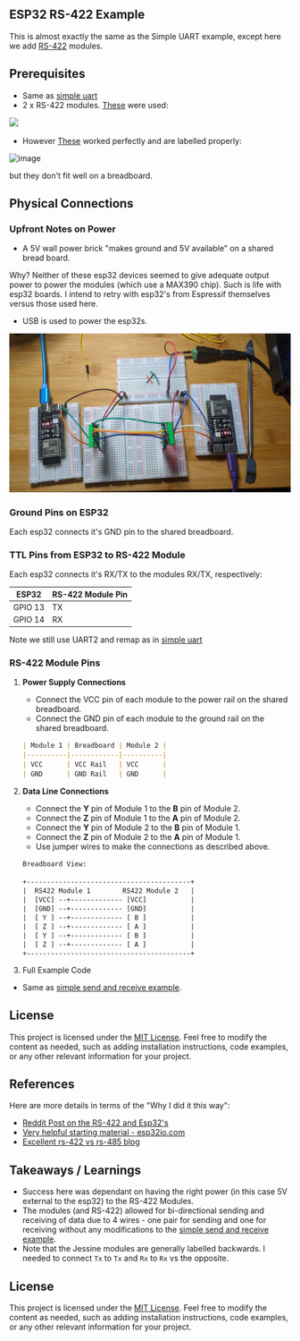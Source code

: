 ## ESP32 RS-422  Example
This is almost exactly the same as the Simple UART example, except here we add [RS-422](https://en.wikipedia.org/wiki/RS-422) modules.


## Prerequisites

- Same as [simple uart](https://github.com/jouellnyc/UART/tree/main/esp32_simple)
- 2 x RS-422 modules. [These](https://www.amazon.com/gp/product/B0C1C3VHZW/) were used:

<img src="[https://github.com/favicon.ico](https://github.com/jouellnyc/UART/assets/32470508/f4835857-65de-4ce6-a21c-33ae501f3447)" width="250">

- However [These](https://www.aliexpress.us/item/3256806376131903.html) worked perfectly and are labelled properly:
  
![image](https://github.com/jouellnyc/UART/assets/32470508/7341eac7-ee70-4c12-a573-9496083c7e90)

but they don't fit well on a breadboard.


## Physical Connections

###  Upfront Notes on Power

- A 5V wall power brick "makes ground and 5V available" on a shared bread board.

Why? Neither of these esp32 devices seemed to give adequate output power to power the modules (which use a MAX390 chip).
Such is life with esp32 boards. I intend to retry with esp32's from Espressif themselves versus those used here.
-  USB is used to power the esp32s.

![pic](./pics/esp32_rs422.jpg)

###  Ground Pins on ESP32 

Each esp32  connects it's GND pin to the shared breadboard.


###  TTL Pins from ESP32 to RS-422 Module

Each esp32  connects it's RX/TX to the modules RX/TX, respectively:
 
|  ESP32  | RS-422 Module Pin |
|---|---|
| GPIO 13  | TX |
| GPIO 14  | RX |

Note we still use UART2 and remap as in  [simple uart](https://github.com/jouellnyc/UART/tree/main/esp32_simple)


### RS-422 Module Pins 

1. **Power Supply Connections**

    - Connect the VCC pin of each module to the power rail on the shared breadboard.
    - Connect the GND pin of each module to the ground rail on the shared breadboard.

    ```markdown
    | Module 1 | Breadboard | Module 2 |
    |----------|------------|----------|
    | VCC      | VCC Rail   | VCC      |
    | GND      | GND Rail   | GND      |
    ```

2. **Data Line Connections**

    - Connect the **Y** pin of Module 1 to the **B** pin of Module 2.
    - Connect the **Z** pin of Module 1 to the **A** pin of Module 2.
    - Connect the **Y** pin of Module 2 to the **B** pin of Module 1.
    - Connect the **Z** pin of Module 2 to the **A** pin of Module 1.
    - Use jumper wires to make the connections as described above.

    ```
    Breadboard View:

    +-----------------------------------------+
    |  RS422 Module 1        RS422 Module 2   |
    |  [VCC] --+------------- [VCC]           |
    |  [GND] --+------------- [GND]           |
    |  [ Y ] --+------------- [ B ]           |
    |  [ Z ] --+------------- [ A ]           |
    |  [ Y ] --+------------- [ B ]           |
    |  [ Z ] --+------------- [ A ]           |
    +-----------------------------------------+
    ```


4. Full Example Code
- Same as [simple send and receive example](https://github.com/jouellnyc/UART/blob/main/esp32_simple/send_and_receive.py).

## License
This project is licensed under the [MIT License](LICENSE).
Feel free to modify the content as needed, such as adding installation instructions, code examples, or any other relevant information for your project.

## References 
Here are more details in terms of the "Why I did it this way":
- [Reddit Post on the RS-422 and Esp32's](https://www.reddit.com/r/embedded/comments/1cuo52g/comment/l4qclpu/?context=3)
- [Very helpful starting material - esp32io.com](https://esp32io.com/tutorials/esp32-rs422)
- [Excellent rs-422 vs rs-485 blog](https://www.netburner.com/learn/introduction-to-rs485-and-rs422-standards/)

## Takeaways / Learnings
- Success here was dependant on having the right power (in this case 5V external to the esp32) to the RS-422 Modules.
- The modules (and RS-422) allowed for bi-directional sending and receiving of data due to 4 wires - one pair for sending and one for receiving without any modifications to the [simple send and receive example](https://github.com/jouellnyc/UART/blob/main/esp32_simple/send_and_receive.py).
- Note that the Jessine modules are generally labelled backwards. I needed to connect `Tx` to `Tx` and `Rx` to `Rx` vs the opposite.
 
## License
This project is licensed under the [MIT License](LICENSE).
Feel free to modify the content as needed, such as adding installation instructions, code examples, or any other relevant information for your project.

